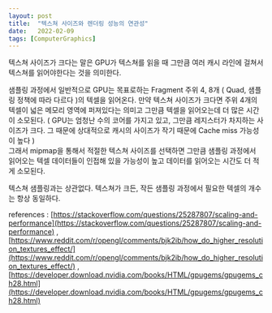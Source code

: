 ```yaml
---
layout: post
title:  "텍스쳐 사이즈와 렌더링 성능의 연관성"
date:   2022-02-09
tags: [ComputerGraphics]
---
```


텍스쳐 사이즈가 크다는 말은 GPU가 텍스쳐를 읽을 때 그만큼 여러 캐시 라인에 걸쳐서 텍스쳐를 읽어야한다는 것을 의미한다.          
            
샘플링 과정에서 일반적으로 GPU는 목표로하는 Fragment 주위 4, 8개 ( Quad, 샘플링 정책에 따라 다르다 )의 텍셀을 읽어온다. 만약 텍스쳐 사이즈가 크다면 주위 4개의 텍셀이 넓은 메모리 영역에 퍼져있다는 의미고 그만큼 텍셀을 읽어오는데 더 많은 시간이 소모된다. ( GPU는 엄청난 수의 코어를 가지고 있고, 그만큼 레지스터가 차지하는 사이즈가 크다. 그 때문에 상대적으로 캐시의 사이즈가 작기 때문에 Cache miss 가능성이 높다 )              
그래서 mipmap을 통해서 적절한 텍스쳐 사이즈를 선택하면 그만큼 샘플링 과정에서 읽어오는 텍셀 데이터들이 인접해 있을 가능성이 높고 데이터를 읽어오는 시간도 더 적게 소모된다.          
             
텍스쳐 샘플링과는 상관없다. 텍스쳐가 크든, 작든 샘플링 과정에서 필요한 텍셀의 개수는 항상 동일하다.            




references : [https://stackoverflow.com/questions/25287807/scaling-and-performance](https://stackoverflow.com/questions/25287807/scaling-and-performance)  ,  [https://www.reddit.com/r/opengl/comments/bjk2ib/how_do_higher_resolution_textures_effect/](https://www.reddit.com/r/opengl/comments/bjk2ib/how_do_higher_resolution_textures_effect/)  ,  [https://developer.download.nvidia.com/books/HTML/gpugems/gpugems_ch28.html](https://developer.download.nvidia.com/books/HTML/gpugems/gpugems_ch28.html)                       
